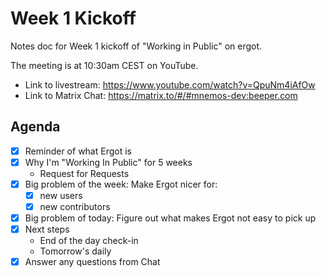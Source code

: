 # Week 1 Kickoff

Notes doc for Week 1 kickoff of "Working in Public" on ergot.

The meeting is at 10:30am CEST on YouTube.

* Link to livestream: <https://www.youtube.com/watch?v=QpuNm4iAfOw>
* Link to Matrix Chat: <https://matrix.to/#/#mnemos-dev:beeper.com>

## Agenda

- [x] Reminder of what Ergot is
- [x] Why I'm "Working In Public" for 5 weeks
    - Request for Requests
- [x] Big problem of the week: Make Ergot nicer for:
    - [x] new users
    - [x] new contributors
- [x] Big problem of today: Figure out what makes Ergot not easy to pick up
- [x] Next steps
    - End of the day check-in
    - Tomorrow's daily
- [x] Answer any questions from Chat
